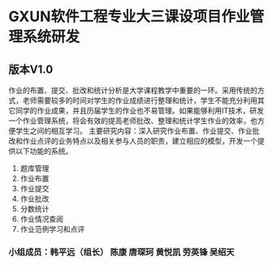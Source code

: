 # GXUN软件工程专业大三课设项目作业管理系统研发
## 版本V1.0
作业的布置、提交、批改和统计分析是大学课程教学中重要的一环。采用传统的方式，老师需要较多的时间对学生的作业成绩进行整理和统计，学生不能充分利用其它同学的作业成果，并且历届学生的作业也不易管理。如果能够利用IT技术，研发一个作业管理系统，将会有效的提高老师批改、整理和统计学生作业的效率，也方便学生之间的相互学习。
主要研究内容：深入研究作业布置、作业提交、作业批改和作业点评的业务特点以及相关参与人员的职责，建立相应的模型，开发一个提供以下功能的系统。
1) 题库管理
2) 作业布置
3) 作业提交
4) 作业批改
5) 分数统计
6) 作业情况查阅
7) 作业范例学习和点评

### 小组成员：韩平远（组长） 陈康 唐琛珂 黄悦凯 劳英锋 吴绍天
